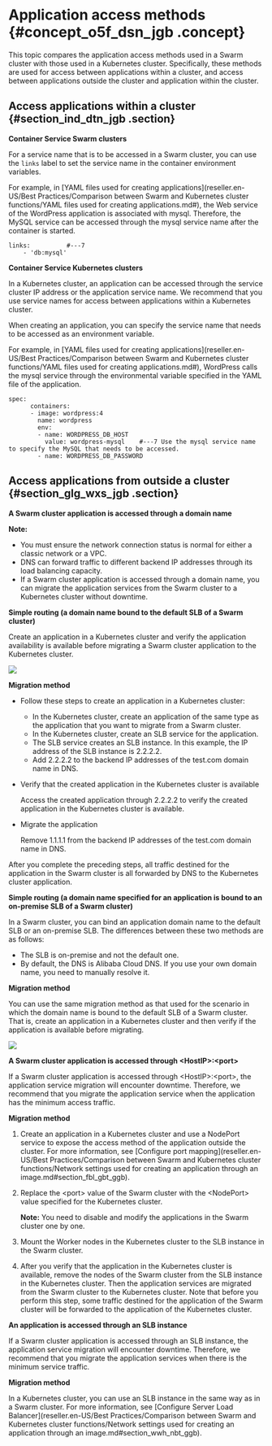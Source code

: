 # Application access methods {#concept_o5f_dsn_jgb .concept}

This topic compares the application access methods used in a Swarm cluster with those used in a Kubernetes cluster. Specifically, these methods are used for access between applications within a cluster, and access between applications outside the cluster and application within the cluster.

## Access applications within a cluster {#section_ind_dtn_jgb .section}

**Container Service Swarm clusters**

For a service name that is to be accessed in a Swarm cluster, you can use the `links` label to set the service name in the container environment variables.

For example, in [YAML files used for creating applications](reseller.en-US/Best Practices/Comparison between Swarm and Kubernetes cluster functions/YAML files used for creating applications.md#), the Web service of the WordPress application is associated with mysql. Therefore, the MySQL service can be accessed through the mysql service name after the container is started.

```
links:			#---7
    - 'db:mysql'
```

**Container Service Kubernetes clusters**

In a Kubernetes cluster, an application can be accessed through the service cluster IP address or the application service name. We recommend that you use service names for access between applications within a Kubernetes cluster.

When creating an application, you can specify the service name that needs to be accessed as an environment variable.

For example, in [YAML files used for creating applications](reseller.en-US/Best Practices/Comparison between Swarm and Kubernetes cluster functions/YAML files used for creating applications.md#), WordPress calls the mysql service through the environmental variable specified in the YAML file of the application.

```
spec:    
      containers:    
      - image: wordpress:4   
        name: wordpress
        env:    
        - name: WORDPRESS_DB_HOST
          value: wordpress-mysql    #---7 Use the mysql service name to specify the MySQL that needs to be accessed.
        - name: WORDPRESS_DB_PASSWORD    
```

## Access applications from outside a cluster {#section_glg_wxs_jgb .section}

**A Swarm cluster application is accessed through a domain name**

**Note:** 

-   You must ensure the network connection status is normal for either a classic network or a VPC.
-   DNS can forward traffic to different backend IP addresses through its load balancing capacity.
-   If a Swarm cluster application is accessed through a domain name, you can migrate the application services from the Swarm cluster to a Kubernetes cluster without downtime.

**Simple routing \(a domain name bound to the default SLB of a Swarm cluster\)**

Create an application in a Kubernetes cluster and verify the application availability is available before migrating a Swarm cluster application to the Kubernetes cluster.

![](images/36481_en-US.png)

**Migration method**

-   Follow these steps to create an application in a Kubernetes cluster:

    -   In the Kubernetes cluster, create an application of the same type as the application that you want to migrate from a Swarm cluster.
    -   In the Kubernetes cluster, create an SLB service for the application.
    -   The SLB service creates an SLB instance. In this example, the IP address of the SLB instance is 2.2.2.2.
    -   Add 2.2.2.2 to the backend IP addresses of the test.com domain name in DNS.
-   Verify that the created application in the Kubernetes cluster is available

    Access the created application through 2.2.2.2 to verify the created application in the Kubernetes cluster is available.

-   Migrate the application

    Remove 1.1.1.1 from the backend IP addresses of the test.com domain name in DNS.


After you complete the preceding steps, all traffic destined for the application in the Swarm cluster is all forwarded by DNS to the Kubernetes cluster application.

**Simple routing \(a domain name specified for an application is bound to an on-premise SLB of a Swarm cluster\)**

In a Swarm cluster, you can bind an application domain name to the default SLB or an on-premise SLB. The differences between these two methods are as follows:

-   The SLB is on-premise and not the default one.
-   By default, the DNS is Alibaba Cloud DNS. If you use your own domain name, you need to manually resolve it.

**Migration method**

You can use the same migration method as that used for the scenario in which the domain name is bound to the default SLB of a Swarm cluster. That is, create an application in a Kubernetes cluster and then verify if the application is available before migrating.

![](images/36492_en-US.png)

**A Swarm cluster application is accessed through <HostIP\>:<port\>**

If a Swarm cluster application is accessed through <HostIP\>:<port\>, the application service migration will encounter downtime. Therefore, we recommend that you migrate the application service when the application has the minimum access traffic.

**Migration method**

1.  Create an application in a Kubernetes cluster and use a NodePort service to expose the access method of the application outside the cluster. For more information, see [Configure port mapping](reseller.en-US/Best Practices/Comparison between Swarm and Kubernetes cluster functions/Network settings used for creating an application through an image.md#section_fbl_gbt_ggb).
2.  Replace the <port\> value of the Swarm cluster with the <NodePort\> value specified for the Kubernetes cluster.

    **Note:** You need to disable and modify the applications in the Swarm cluster one by one.

3.  Mount the Worker nodes in the Kubernetes cluster to the SLB instance in the Swarm cluster.
4.  After you verify that the application in the Kubernetes cluster is available, remove the nodes of the Swarm cluster from the SLB instance in the Kubernetes cluster. Then the application services are migrated from the Swarm cluster to the Kubernetes cluster. Note that before you perform this step, some traffic destined for the application of the Swarm cluster will be forwarded to the application of the Kubernetes cluster.

**An application is accessed through an SLB instance**

If a Swarm cluster application is accessed through an SLB instance, the application service migration will encounter downtime. Therefore, we recommend that you migrate the application services when there is the minimum service traffic.

**Migration method**

In a Kubernetes cluster, you can use an SLB instance in the same way as in a Swarm cluster. For more information, see [Configure Server Load Balancer](reseller.en-US/Best Practices/Comparison between Swarm and Kubernetes cluster functions/Network settings used for creating an application through an image.md#section_wwh_nbt_ggb).

